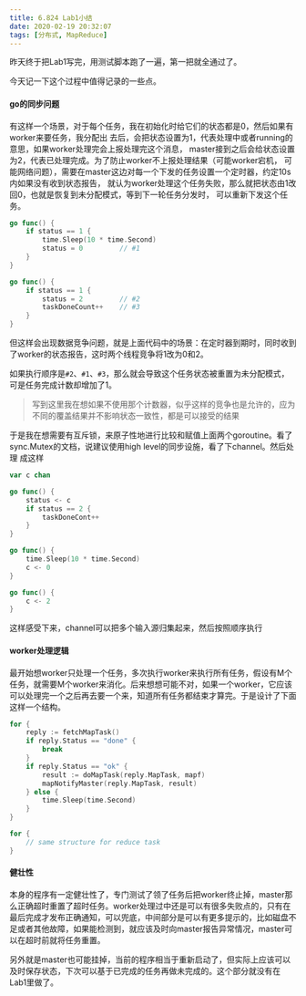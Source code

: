 ```yaml
---
title: 6.824 Lab1小结
date: 2020-02-19 20:32:07
tags: [分布式, MapReduce]
---
```


昨天终于把Lab1写完，用测试脚本跑了一遍，第一把就全通过了。

今天记一下这个过程中值得记录的一些点。

#### go的同步问题

有这样一个场景，对于每个任务，我在初始化时给它们的状态都是0，然后如果有worker来要任务，我分配出
去后，会把状态设置为1，代表处理中或者running的意思，如果worker处理完会上报处理完这个消息，
master接到之后会给状态设置为2，代表已处理完成。为了防止worker不上报处理结果（可能worker宕机，
可能网络问题），需要在master这边对每一个下发的任务设置一个定时器，约定10s内如果没有收到状态报告，
就认为worker处理这个任务失败，那么就把状态由1改回0，也就是恢复到未分配模式，等到下一轮任务分发时，
可以重新下发这个任务。


```go
go func() {
    if status == 1 {
        time.Sleep(10 * time.Second)
        status = 0         // #1
    }
}

go func() {
    if status == 1 {
        status = 2         // #2
        taskDoneCount++    // #3
    }
}
```

但这样会出现数据竞争问题，就是上面代码中的场景：在定时器到期时，同时收到了worker的状态报告，这时两个线程竞争将1改为0和2。

如果执行顺序是`#2`、`#1`、`#3`，那么就会导致这个任务状态被重置为未分配模式，可是任务完成计数却增加了1。

> 写到这里我在想如果不使用那个计数器，似乎这样的竞争也是允许的，应为不同的覆盖结果并不影响状态一致性，都是可以接受的结果

于是我在想需要有互斥锁，来原子性地进行比较和赋值上面两个goroutine。看了sync.Mutex的文档，说建议使用high level的同步设施，看了下channel。然后处理
成这样

```go
var c chan

go func() {
    status <- c
    if status == 2 {
        taskDoneCont++
    }
}

go func() {
    time.Sleep(10 * time.Second)
    c <- 0
}

go func() {
    c <- 2
}
```

这样感受下来，channel可以把多个输入源归集起来，然后按照顺序执行


#### worker处理逻辑

最开始想worker只处理一个任务，多次执行worker来执行所有任务，假设有M个任务，就需要M个worker来消化。后来想想可能不对，如果一个worker，它应该可以处理完一个之后再去要一个来，知道所有任务都结束才算完。于是设计了下面这样一个结构。

```go
for {
    reply := fetchMapTask()
    if reply.Status == "done" {
        break
    }
    if reply.Status == "ok" {
        result := doMapTask(reply.MapTask, mapf)
        mapNotifyMaster(reply.MapTask, result)
    } else {
        time.Sleep(time.Second)
    }
}

for {
    // same structure for reduce task
}
```

#### 健壮性

本身的程序有一定健壮性了，专门测试了领了任务后把worker终止掉，master那么正确超时重置了超时任务。worker处理过中还是可以有很多失败点的，只有在最后完成才发布正确通知，可以兜底，中间部分是可以有更多提示的，比如磁盘不足或者其他故障，如果能检测到，就应该及时向master报告异常情况，master可以在超时前就将任务重置。

另外就是master也可能挂掉，当前的程序相当于重新启动了，但实际上应该可以及时保存状态，下次可以基于已完成的任务再做未完成的。这个部分就没有在Lab1里做了。
